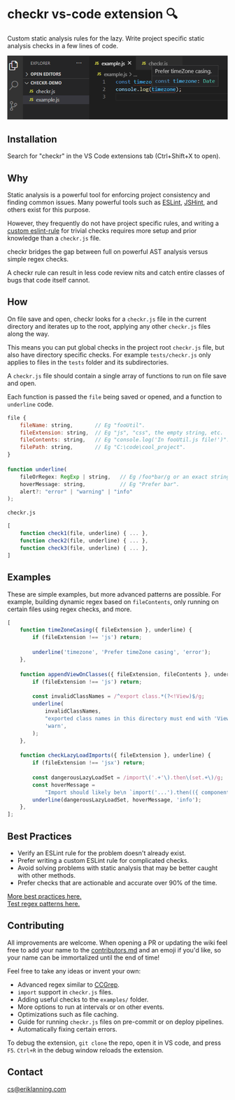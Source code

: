 # checkr vs-code extension 🔍

Custom static analysis rules for the lazy. Write project specific static analysis checks in a few lines of code.

![Screenshot in action](demo.png)

## Installation

Search for "checkr" in the VS Code extensions tab (Ctrl+Shift+X to open).

## Why

Static analysis is a powerful tool for enforcing project consistency and finding common issues. Many powerful tools such as [ESLint](https://eslint.org/), [JSHint](https://jshint.com/), and others exist for this purpose.

However, they frequently do not have project specific rules, and writing a [custom eslint-rule](https://eslint.org/docs/developer-guide/working-with-rules) for trivial checks requires more setup and prior knowledge than a `checkr.js` file.

checkr bridges the gap between full on powerful AST analysis versus simple regex checks.

A checkr rule can result in less code review nits and catch entire classes of bugs that code itself cannot.

## How

On file save and open, checkr looks for a `checkr.js` file in the current directory and iterates up to the root, applying any other `checkr.js` files along the way.

This means you can put global checks in the project root `checkr.js` file, but also have directory specific checks. For example `tests/checkr.js` only applies to files in the `tests` folder and its subdirectories.

A `checkr.js` file should contain a single array of functions to run on file save and open.

Each function is passed the `file` being saved or opened, and a function to `underline` code.

```javascript
file {
    fileName: string,       // Eg "fooUtil".
    fileExtension: string,  // Eg "js", "css", the empty string, etc.
    fileContents: string,   // Eg "console.log('In fooUtil.js file!')".
    filePath: string,       // Eg "C:\code\cool_project".
}

function underline(
    fileOrRegex: RegExp | string,   // Eg /foo*bar/g or an exact string to match, such as "foobar".
    hoverMessage: string,           // Eg "Prefer bar".
    alert?: "error" | "warning" | "info"
);
```

`checkr.js`

```javascript
[
    function check1(file, underline) { ... },
    function check2(file, underline) { ... },
    function check3(file, underline) { ... },
]
```

## Examples

These are simple examples, but more advanced patterns are possible. For example, building dynamic regex based on `fileContents`, only running on certain files using regex checks, and more.

```javascript
[
	function timeZoneCasing({ fileExtension }, underline) {
		if (fileExtension !== 'js') return;

		underline('timezone', 'Prefer timeZone casing', 'error');
	},

	function appendViewOnClasses({ fileExtension, fileContents }, underline) {
		if (fileExtension !== 'js') return;

		const invalidClassNames = /^export class.*(?<!View)$/g;
		underline(
			invalidClassNames,
			"exported class names in this directory must end with 'View'.",
			'warn',
		);
	},

	function checkLazyLoadImports({ fileExtension }, underline) {
		if (fileExtension !== 'jsx') return;

		const dangerousLazyLoadSet = /import\('.+'\).then\(set.+\)/g;
		const hoverMessage =
			"Import should likely be\n `import('...').then(({ component }) => setIntegration(component))`";
		underline(dangerousLazyLoadSet, hoverMessage, 'info');
	},
];
```

## Best Practices

- Verify an ESLint rule for the problem doesn't already exist.
- Prefer writing a custom ESLint rule for complicated checks.
- Avoid solving problems with static analysis that may be better caught with other methods.
- Prefer checks that are actionable and accurate over 90% of the time.

[More best practices here.](https://cacm.acm.org/magazines/2018/4/226371-lessons-from-building-static-analysis-tools-at-google/fulltext)  
[Test regex patterns here.](https://www.regextester.com)

## Contributing

All improvements are welcome. When opening a PR or updating the wiki feel free to add your name to the [contributors.md](contributors.md) and an emoji if you'd like, so your name can be immortalized until the end of time!

Feel free to take any ideas or invent your own:

- Advanced regex similar to [CCGrep](https://github.com/yuy-m/CCGrep).
- `import` support in `checkr.js` files.
- Adding useful checks to the `examples/` folder.
- More options to run at intervals or on other events.
- Optimizations such as file caching.
- Guide for running `checkr.js` files on pre-commit or on deploy pipelines.
- Automatically fixing certain errors.

To debug the extension, `git clone` the repo, open it in VS code, and press `F5`. `Ctrl+R` in the debug window reloads the extension.

## Contact

cs@eriklanning.com
